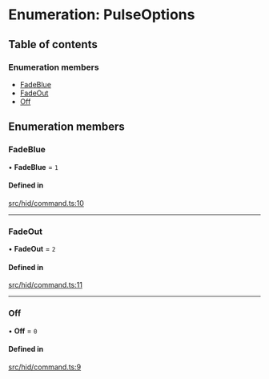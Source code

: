 # Enumeration: PulseOptions

## Table of contents

### Enumeration members

- [FadeBlue](../wiki/PulseOptions#fadeblue)
- [FadeOut](../wiki/PulseOptions#fadeout)
- [Off](../wiki/PulseOptions#off)

## Enumeration members

### FadeBlue

• **FadeBlue** = `1`

#### Defined in

[src/hid/command.ts:10](https://github.com/nsfm/dualsense-ts/blob/ab67fa7/src/hid/command.ts#L10)

___

### FadeOut

• **FadeOut** = `2`

#### Defined in

[src/hid/command.ts:11](https://github.com/nsfm/dualsense-ts/blob/ab67fa7/src/hid/command.ts#L11)

___

### Off

• **Off** = `0`

#### Defined in

[src/hid/command.ts:9](https://github.com/nsfm/dualsense-ts/blob/ab67fa7/src/hid/command.ts#L9)
